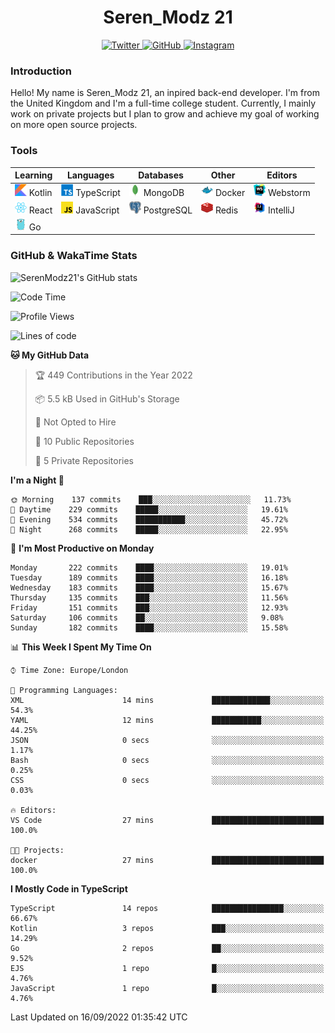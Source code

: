 <div align="center">
  <h1>Seren_Modz 21</h1>
  <a href="https://twitter.com/SerenModz21">
    <img alt="Twitter" src="https://img.shields.io/badge/twitter%20-%231DA1F2.svg?&style=for-the-badge&logo=Twitter&logoColor=white">
  </a>
  <a href="https://github.com/SerenModz21">
    <img alt="GitHub" src="https://img.shields.io/badge/github%20-%23121011.svg?&style=for-the-badge&logo=github&logoColor=white">
  </a>
  <a href="https://www.instagram.com/serenmodz21">
    <img alt="Instagram" src="https://img.shields.io/badge/instagram%20-%23E4405F.svg?&style=for-the-badge&logo=Instagram&logoColor=white">
  </a>
</div>

### Introduction

Hello! My name is Seren_Modz 21, an inpired back-end developer. I'm from the United Kingdom and I'm a full-time college student. Currently, I mainly work on private projects but I plan to grow and achieve my goal of working on more open source projects. 

### Tools

 **Learning**                                        | **Languages**                                               | **Databases**                                               | **Other**                                           | **Editors**                                                  
-----------------------------------------------------|-------------------------------------------------------------|-------------------------------------------------------------|-----------------------------------------------------|--------------------------------------------------------------
 <img width="19px" src="./assets/kotlin.svg"> Kotlin | <img width="19px" src="./assets/typescript.svg"> TypeScript | <img width="19px" src="./assets/mongodb.svg"> MongoDB       | <img width="19px" src="./assets/docker.svg"> Docker | <img width="19px" src="./assets/webstorm.svg"> Webstorm      
 <img width="19px" src="./assets/react.svg"> React   | <img width="19px" src="./assets/javascript.svg"> JavaScript | <img width="19px" src="./assets/postgresql.svg"> PostgreSQL | <img width="19px" src="./assets/redis.svg"> Redis   | <img width="19px" src="./assets/intellij-idea.svg"> IntelliJ
 <img width="19px" src="./assets/go.svg"> Go         |                                                             |                                                             |                                                     |                                                                                                               

### GitHub & WakaTime Stats

![SerenModz21's GitHub stats](https://github-readme-stats.vercel.app/api?username=SerenModz21&show_icons=true&theme=dark)

<!--START_SECTION:waka-->
![Code Time](http://img.shields.io/badge/Code%20Time-1%2C545%20hrs%2016%20mins-blue)

![Profile Views](http://img.shields.io/badge/Profile%20Views-0-blue)

![Lines of code](https://img.shields.io/badge/From%20Hello%20World%20I%27ve%20Written-13%20Thousand%20lines%20of%20code-blue)

**🐱 My GitHub Data** 

> 🏆 449 Contributions in the Year 2022
 > 
> 📦 5.5 kB Used in GitHub's Storage 
 > 
> 🚫 Not Opted to Hire
 > 
> 📜 10 Public Repositories 
 > 
> 🔑 5 Private Repositories  
 > 
**I'm a Night 🦉** 

```text
🌞 Morning    137 commits    ███░░░░░░░░░░░░░░░░░░░░░░   11.73% 
🌆 Daytime    229 commits    █████░░░░░░░░░░░░░░░░░░░░   19.61% 
🌃 Evening    534 commits    ███████████░░░░░░░░░░░░░░   45.72% 
🌙 Night      268 commits    █████░░░░░░░░░░░░░░░░░░░░   22.95%

```
📅 **I'm Most Productive on Monday** 

```text
Monday       222 commits    ████░░░░░░░░░░░░░░░░░░░░░   19.01% 
Tuesday      189 commits    ████░░░░░░░░░░░░░░░░░░░░░   16.18% 
Wednesday    183 commits    ████░░░░░░░░░░░░░░░░░░░░░   15.67% 
Thursday     135 commits    ███░░░░░░░░░░░░░░░░░░░░░░   11.56% 
Friday       151 commits    ███░░░░░░░░░░░░░░░░░░░░░░   12.93% 
Saturday     106 commits    ██░░░░░░░░░░░░░░░░░░░░░░░   9.08% 
Sunday       182 commits    ████░░░░░░░░░░░░░░░░░░░░░   15.58%

```


📊 **This Week I Spent My Time On** 

```text
⌚︎ Time Zone: Europe/London

💬 Programming Languages: 
XML                      14 mins             █████████████░░░░░░░░░░░░   54.3% 
YAML                     12 mins             ███████████░░░░░░░░░░░░░░   44.25% 
JSON                     0 secs              ░░░░░░░░░░░░░░░░░░░░░░░░░   1.17% 
Bash                     0 secs              ░░░░░░░░░░░░░░░░░░░░░░░░░   0.25% 
CSS                      0 secs              ░░░░░░░░░░░░░░░░░░░░░░░░░   0.03%

🔥 Editors: 
VS Code                  27 mins             █████████████████████████   100.0%

🐱‍💻 Projects: 
docker                   27 mins             █████████████████████████   100.0%

```

**I Mostly Code in TypeScript** 

```text
TypeScript               14 repos            ████████████████░░░░░░░░░   66.67% 
Kotlin                   3 repos             ███░░░░░░░░░░░░░░░░░░░░░░   14.29% 
Go                       2 repos             ██░░░░░░░░░░░░░░░░░░░░░░░   9.52% 
EJS                      1 repo              █░░░░░░░░░░░░░░░░░░░░░░░░   4.76% 
JavaScript               1 repo              █░░░░░░░░░░░░░░░░░░░░░░░░   4.76%

```



 Last Updated on 16/09/2022 01:35:42 UTC
<!--END_SECTION:waka-->
